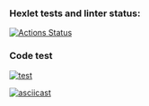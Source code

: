 ### Hexlet tests and linter status:
[![Actions Status](https://github.com/ab-en3rgy/frontend-project-lvl2/workflows/hexlet-check/badge.svg)](https://github.com/ab-en3rgy/frontend-project-lvl2/actions)

### Code test
[![test](https://github.com/ab-en3rgy/frontend-project-lvl2/actions/workflows/test.yml/badge.svg)](https://github.com/ab-en3rgy/frontend-project-lvl2/actions/workflows/test.yml)

[![asciicast](https://asciinema.org/a/502847.svg)](https://asciinema.org/a/502847)

